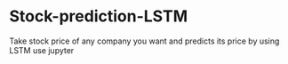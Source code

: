 # Stock-prediction-LSTM
Take stock price of any company you want and predicts its price by using LSTM use jupyter 
